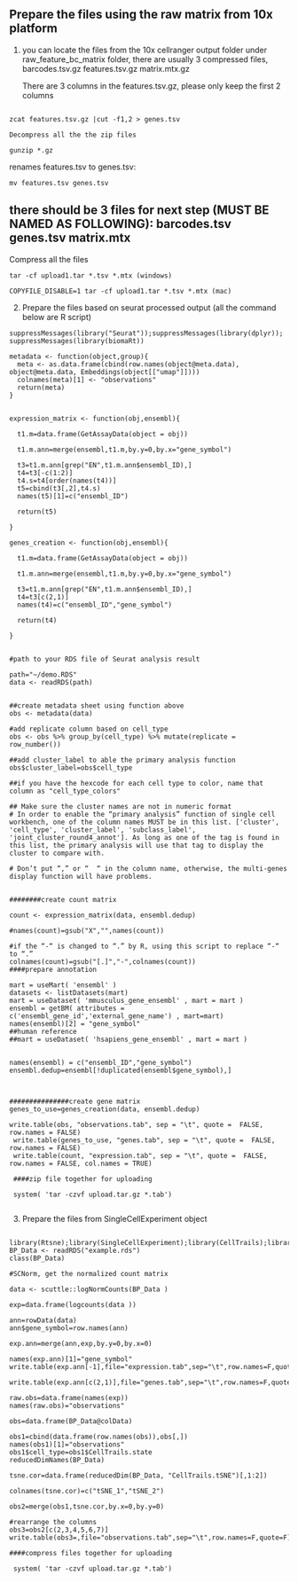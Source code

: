 

## Prepare the files using the raw matrix from 10x platform

1.	you can locate the files from the 10x cellranger output folder under raw_feature_bc_matrix folder, there are usually 3 compressed files, barcodes.tsv.gz  features.tsv.gz  matrix.mtx.gz

	There are 3 columns in the features.tsv.gz, please only keep the first 2 columns
```{bash}

zcat features.tsv.gz |cut -f1,2 > genes.tsv
```


	Decompress all the the zip files
```{bash}
gunzip *.gz
```

 renames features.tsv to genes.tsv:
```{bash}
mv features.tsv genes.tsv
```


## there should be 3 files for next step (MUST BE NAMED AS FOLLOWING): barcodes.tsv genes.tsv matrix.mtx

Compress all the files
```{bash}
tar -cf upload1.tar *.tsv *.mtx (windows)

COPYFILE_DISABLE=1 tar -cf upload1.tar *.tsv *.mtx (mac)

```


2.	Prepare the files based on seurat processed output (all the command below are R script)

```{r cars}
suppressMessages(library("Seurat"));suppressMessages(library(dplyr)); suppressMessages(library(biomaRt))

metadata <- function(object,group){
  meta <- as.data.frame(cbind(row.names(object@meta.data), object@meta.data, Embeddings(object[["umap"]])))
  colnames(meta)[1] <- "observations"
  return(meta)
}


expression_matrix <- function(obj,ensembl){
  
  t1.m=data.frame(GetAssayData(object = obj))
  
  t1.m.ann=merge(ensembl,t1.m,by.y=0,by.x="gene_symbol")
  
  t3=t1.m.ann[grep("EN",t1.m.ann$ensembl_ID),]
  t4=t3[-c(1:2)]
  t4.s=t4[order(names(t4))]
  t5=cbind(t3[,2],t4.s)
  names(t5)[1]=c("ensembl_ID")
  
  return(t5)
  
}

genes_creation <- function(obj,ensembl){
  
  t1.m=data.frame(GetAssayData(object = obj))
  
  t1.m.ann=merge(ensembl,t1.m,by.y=0,by.x="gene_symbol")
  
  t3=t1.m.ann[grep("EN",t1.m.ann$ensembl_ID),]
  t4=t3[c(2,1)]
  names(t4)=c("ensembl_ID","gene_symbol")
  
  return(t4)
  
}


#path to your RDS file of Seurat analysis result

path="~/demo.RDS"
data <- readRDS(path)


##create metadata sheet using function above
obs <- metadata(data)

#add replicate column based on cell_type
obs <- obs %>% group_by(cell_type) %>% mutate(replicate = row_number())

##add cluster_label to able the primary analysis function
obs$cluster_label=obs$cell_type

##if you have the hexcode for each cell type to color, name that column as "cell_type_colors"

## Make sure the cluster names are not in numeric format
# In order to enable the “primary analysis” function of single cell workbench, one of the column names MUST be in this list. ['cluster', 'cell_type', 'cluster_label', 'subclass_label', 'joint_cluster_round4_annot']. As long as one of the tag is found in this list, the primary analysis will use that tag to display the cluster to compare with.

# Don’t put “,” or “  “ in the column name, otherwise, the multi-genes display function will have problems. 


########create count matrix

count <- expression_matrix(data, ensembl.dedup)

#names(count)=gsub("X","",names(count))

#if the “-“ is changed to “.” by R, using this script to replace “-“ to “.”
colnames(count)=gsub("[.]","-",colnames(count))
####prepare annotation

mart = useMart( 'ensembl' )
datasets <- listDatasets(mart)
mart = useDataset( 'mmusculus_gene_ensembl' , mart = mart )
ensembl = getBM( attributes = c('ensembl_gene_id','external_gene_name') , mart=mart)
names(ensembl)[2] = "gene_symbol"
##human reference
##mart = useDataset( 'hsapiens_gene_ensembl' , mart = mart )


names(ensembl) = c("ensembl_ID","gene_symbol")
ensembl.dedup=ensembl[!duplicated(ensembl$gene_symbol),]



###############create gene matrix
genes_to_use=genes_creation(data, ensembl.dedup)

write.table(obs, "observations.tab", sep = "\t", quote =  FALSE, row.names = FALSE)
 write.table(genes_to_use, "genes.tab", sep = "\t", quote =  FALSE, row.names = FALSE)
 write.table(count, "expression.tab", sep = "\t", quote =  FALSE, row.names = FALSE, col.names = TRUE)
 
 ####zip file together for uploading
 
 system( 'tar -czvf upload.tar.gz *.tab')
 
```
3.	Prepare the files from SingleCellExperiment object 



```{r}

library(Rtsne);library(SingleCellExperiment);library(CellTrails);library(scuttle)
BP_Data <- readRDS("example.rds")
class(BP_Data)

#SCNorm, get the normalized count matrix

data <- scuttle::logNormCounts(BP_Data )

exp=data.frame(logcounts(data ))

ann=rowData(data)
ann$gene_symbol=row.names(ann)

exp.ann=merge(ann,exp,by.y=0,by.x=0)

names(exp.ann)[1]="gene_symbol"
write.table(exp.ann[-1],file="expression.tab",sep="\t",row.names=F,quote=F)

write.table(exp.ann[c(2,1)],file="genes.tab",sep="\t",row.names=F,quote=F)

raw.obs=data.frame(names(exp))
names(raw.obs)="observations"

obs=data.frame(BP_Data@colData)

obs1=cbind(data.frame(row.names(obs)),obs[,])
names(obs1)[1]="observations"
obs1$cell_type=obs1$CellTrails.state
reducedDimNames(BP_Data)

tsne.cor=data.frame(reducedDim(BP_Data, "CellTrails.tSNE")[,1:2])

colnames(tsne.cor)=c("tSNE_1","tSNE_2")

obs2=merge(obs1,tsne.cor,by.x=0,by.y=0)

#rearrange the columns
obs3=obs2[c(2,3,4,5,6,7)]
write.table(obs3=,file="observations.tab",sep="\t",row.names=F,quote=F)

####compress files together for uploading
 
 system( 'tar -czvf upload.tar.gz *.tab')


```


